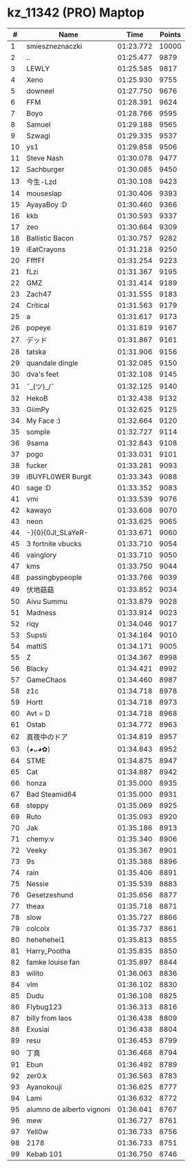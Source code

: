# kz_11342 (PRO) Maptop

|  # | Name | Time | Points |
|-------------- | -------------- | -------------- | -------------- | 
| 1 | smieszneznaczki | 01:23.772 | 10000 | 
| 2 | .. | 01:25.477 | 9879 | 
| 3 | LEWLY | 01:25.585 | 9817 | 
| 4 | Xeno | 01:25.930 | 9755 | 
| 5 | downeel | 01:27.750 | 9676 | 
| 6 | FFM | 01:28.391 | 9624 | 
| 7 | Boyo | 01:28.766 | 9595 | 
| 8 | Samuel | 01:29.188 | 9565 | 
| 9 | Szwagi | 01:29.335 | 9537 | 
| 10 | ys1 | 01:29.858 | 9506 | 
| 11 | Steve Nash | 01:30.078 | 9477 | 
| 12 | Sachburger | 01:30.085 | 9450 | 
| 13 | 今生-Lzd | 01:30.108 | 9423 | 
| 14 | mouseslap | 01:30.406 | 9393 | 
| 15 | AyayaBoy :D | 01:30.460 | 9366 | 
| 16 | kkb | 01:30.593 | 9337 | 
| 17 | zeo | 01:30.664 | 9309 | 
| 18 | Ballistic Bacon | 01:30.757 | 9282 | 
| 19 | iEatCrayons | 01:31.218 | 9250 | 
| 20 | FfffFf | 01:31.254 | 9223 | 
| 21 | fLzi | 01:31.367 | 9195 | 
| 22 | GMZ | 01:31.414 | 9189 | 
| 23 | Zach47 | 01:31.555 | 9183 | 
| 24 | Critical | 01:31.563 | 9179 | 
| 25 | a | 01:31.617 | 9173 | 
| 26 | popeye | 01:31.819 | 9167 | 
| 27 | デッド | 01:31.867 | 9161 | 
| 28 | tatska | 01:31.906 | 9156 | 
| 29 | quandale dingle | 01:32.085 | 9150 | 
| 30 | dva's feet | 01:32.108 | 9145 | 
| 31 | ¯\_(ツ)_/¯ | 01:32.125 | 9140 | 
| 32 | HekoB | 01:32.438 | 9132 | 
| 33 | GiimPy | 01:32.625 | 9125 | 
| 34 | My Face :) | 01:32.664 | 9120 | 
| 35 | somple | 01:32.727 | 9114 | 
| 36 | 9sama | 01:32.843 | 9108 | 
| 37 | pogo | 01:33.031 | 9101 | 
| 38 | fucker | 01:33.281 | 9093 | 
| 39 | iBUYFL0WER Burgit | 01:33.343 | 9088 | 
| 40 | sage :D | 01:33.352 | 9083 | 
| 41 | vmi | 01:33.539 | 9076 | 
| 42 | kawayo | 01:33.608 | 9070 | 
| 43 | neon | 01:33.625 | 9065 | 
| 44 | -}{0}{0JI_SLaYeR- | 01:33.671 | 9060 | 
| 45 | 3 fortnite vbucks | 01:33.710 | 9054 | 
| 46 | vainglory | 01:33.710 | 9050 | 
| 47 | kms | 01:33.750 | 9044 | 
| 48 | passingbypeople | 01:33.766 | 9039 | 
| 49 | 伏地菇菇 | 01:33.852 | 9034 | 
| 50 | Aivu Summu | 01:33.879 | 9028 | 
| 51 | Madness | 01:33.914 | 9023 | 
| 52 | riqy | 01:34.046 | 9017 | 
| 53 | Supsti | 01:34.164 | 9010 | 
| 54 | mattiS | 01:34.171 | 9005 | 
| 55 | Z | 01:34.367 | 8998 | 
| 56 | Blacky | 01:34.421 | 8992 | 
| 57 | GameChaos | 01:34.460 | 8987 | 
| 58 | z1c | 01:34.718 | 8978 | 
| 59 | Hortt | 01:34.718 | 8973 | 
| 60 | Avt = D | 01:34.718 | 8968 | 
| 61 | Ostab | 01:34.772 | 8963 | 
| 62 | 真夜中のドア | 01:34.819 | 8957 | 
| 63 | (◕ᴗ◕✿) | 01:34.843 | 8952 | 
| 64 | STME | 01:34.875 | 8947 | 
| 65 | Cat | 01:34.887 | 8942 | 
| 66 | honza | 01:35.000 | 8935 | 
| 67 | Bad Steamid64 | 01:35.000 | 8931 | 
| 68 | steppy | 01:35.069 | 8925 | 
| 69 | Ruto | 01:35.093 | 8920 | 
| 70 | Jak | 01:35.186 | 8913 | 
| 71 | chemy:v | 01:35.340 | 8906 | 
| 72 | Veeky | 01:35.367 | 8901 | 
| 73 | 9s | 01:35.388 | 8896 | 
| 74 | rain | 01:35.406 | 8891 | 
| 75 | Nessie | 01:35.539 | 8883 | 
| 76 | Gesetzeshund | 01:35.656 | 8877 | 
| 77 | theax | 01:35.718 | 8871 | 
| 78 | slow | 01:35.727 | 8866 | 
| 79 | colcolx | 01:35.737 | 8861 | 
| 80 | hehehehei1 | 01:35.813 | 8855 | 
| 81 | Harry_Pootha | 01:35.835 | 8850 | 
| 82 | famke louise fan | 01:35.897 | 8844 | 
| 83 | wilito | 01:36.063 | 8836 | 
| 84 | vlm | 01:36.102 | 8830 | 
| 85 | Dudu | 01:36.108 | 8825 | 
| 86 | Flybug123 | 01:36.313 | 8816 | 
| 87 | billy from laos | 01:36.438 | 8809 | 
| 88 | Exusiai | 01:36.438 | 8804 | 
| 89 | resu | 01:36.453 | 8799 | 
| 90 | 丁真 | 01:36.468 | 8794 | 
| 91 | Ebun | 01:36.492 | 8789 | 
| 92 | zer0.k | 01:36.563 | 8783 | 
| 93 | Ayanokouji | 01:36.625 | 8777 | 
| 94 | Lami | 01:36.632 | 8772 | 
| 95 | alumno de alberto vignoni | 01:36.641 | 8767 | 
| 96 | mew | 01:36.727 | 8761 | 
| 97 | Yell0w | 01:36.733 | 8756 | 
| 98 | 2178 | 01:36.733 | 8751 | 
| 99 | Kebab 101 | 01:36.750 | 8746 | 

